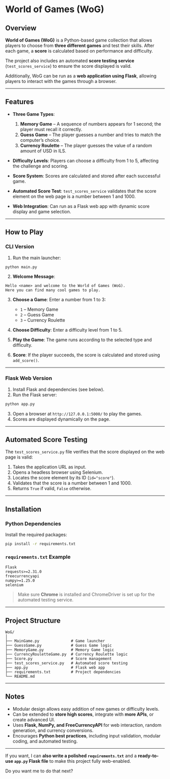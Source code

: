 

# World of Games (WoG)

## Overview

**World of Games (WoG)** is a Python-based game collection that allows players to choose from **three different games** and test their skills. After each game, a **score** is calculated based on performance and difficulty.

The project also includes an automated **score testing service** (`test_scores_service`) to ensure the score displayed is valid.

Additionally, WoG can be run as a **web application using Flask**, allowing players to interact with the games through a browser.

---

## Features

* **Three Game Types**:

  1. **Memory Game** – A sequence of numbers appears for 1 second; the player must recall it correctly.
  2. **Guess Game** – The player guesses a number and tries to match the computer’s choice.
  3. **Currency Roulette** – The player guesses the value of a random amount of USD in ILS.

* **Difficulty Levels**: Players can choose a difficulty from 1 to 5, affecting the challenge and scoring.

* **Score System**: Scores are calculated and stored after each successful game.

* **Automated Score Test**: `test_scores_service` validates that the score element on the web page is a number between 1 and 1000.

* **Web Integration**: Can run as a Flask web app with dynamic score display and game selection.

---

## How to Play

### CLI Version

1. Run the main launcher:

```bash
python main.py
```

2. **Welcome Message**:

```text
Hello <name> and welcome to the World of Games (WoG).
Here you can find many cool games to play.
```

3. **Choose a Game**:
   Enter a number from 1 to 3:

   * `1` – Memory Game
   * `2` – Guess Game
   * `3` – Currency Roulette

4. **Choose Difficulty**:
   Enter a difficulty level from 1 to 5.

5. **Play the Game**:
   The game runs according to the selected type and difficulty.

6. **Score**:
   If the player succeeds, the score is calculated and stored using `add_score()`.

---

### Flask Web Version

1. Install Flask and dependencies (see below).
2. Run the Flask server:

```bash
python app.py
```

3. Open a browser at `http://127.0.0.1:5000/` to play the games.
4. Scores are displayed dynamically on the page.

---

## Automated Score Testing

The `test_scores_service.py` file verifies that the score displayed on the web page is valid:

1. Takes the application URL as input.
2. Opens a headless browser using Selenium.
3. Locates the score element by its ID (`id="score"`).
4. Validates that the score is a number between 1 and 1000.
5. Returns `True` if valid, `False` otherwise.

---

## Installation

### Python Dependencies

Install the required packages:

```bash
pip install -r requirements.txt
```

### `requirements.txt` Example

```
Flask
requests>=2.31.0
freecurrencyapi
numpy>=1.25.0
selenium
```

> Make sure **Chrome** is installed and ChromeDriver is set up for the automated testing service.

---

## Project Structure

```
WoG/
│
├── MainGame.py              # Game launcher
├── GuessGame.py             # Guess Game logic
├── MemoryGame.py            # Memory Game logic
├── CurrencyRouletteGame.py  # Currency Roulette logic
├── Score.py                 # Score management
├── test_scores_service.py   # Automated score testing
├── app.py                   # Flask web app
├── requirements.txt         # Project dependencies
└── README.md
```

---

## Notes

* Modular design allows easy addition of new games or difficulty levels.
* Can be extended to **store high scores**, integrate with **more APIs**, or create advanced UI.
* Uses **Flask, NumPy, and FreeCurrencyAPI** for web interaction, random generation, and currency conversions.
* Encourages **Python best practices**, including input validation, modular coding, and automated testing.

---

If you want, I can **also write a polished `requirements.txt`** and a **ready-to-use `app.py` Flask file** to make this project fully web-enabled.

Do you want me to do that next?
